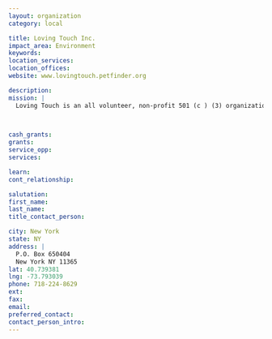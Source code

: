 ```yaml
---
layout: organization
category: local

title: Loving Touch Inc.
impact_area: Environment
keywords: 
location_services: 
location_offices: 
website: www.lovingtouch.petfinder.org

description: 
mission: |
  Loving Touch is an all volunteer, non-profit 501 (c ) (3) organization. Our mission is to help homeless animals find a better way of life and help find new homes for pets that owner's can no longer keep. To prevent the birth of unwanted homeless animals by spaying/neutering every animal that we rescue. To provide medical care for each of our rescued animals. To educate the public in all aspects of pet care and responsibility. To provide a loving and safe environment for each of our rescued animals until a suitable home is found.

  

cash_grants: 
grants: 
service_opp: 
services: 

learn: 
cont_relationship: 

salutation: 
first_name: 
last_name: 
title_contact_person: 

city: New York
state: NY
address: |
  P.O. Box 650404  
  New York NY 11365
lat: 40.739381
lng: -73.793039
phone: 718-224-8629
ext: 
fax: 
email: 
preferred_contact: 
contact_person_intro: 
---
```

